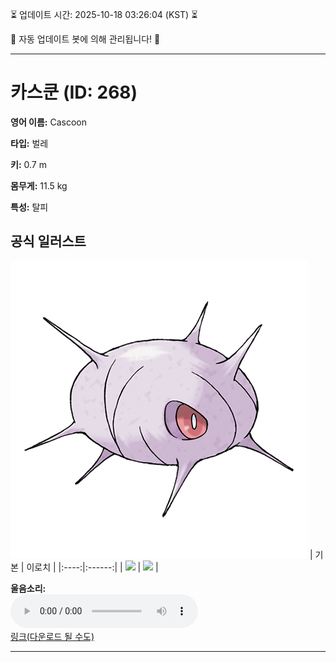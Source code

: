 
⏳ 업데이트 시간: 2025-10-18 03:26:04 (KST) ⏳

🤖 자동 업데이트 봇에 의해 관리됩니다! 🤖

---

# 카스쿤 (ID: 268)
**영어 이름:** Cascoon

**타입:** 벌레

**키:** 0.7 m

**몸무게:** 11.5 kg

**특성:** 탈피

## 공식 일러스트
![](https://raw.githubusercontent.com/PokeAPI/sprites/master/sprites/pokemon/other/official-artwork/268.png)
| 기본 | 이로치 |
|:----:|:------:|
| <img src="http://play.pokemonshowdown.com/sprites/ani/cascoon.gif" width="200"> | <img src="http://play.pokemonshowdown.com/sprites/ani-shiny/cascoon.gif" width="200"> |

**울음소리:**<br><audio controls src="https://raw.githubusercontent.com/PokeAPI/cries/main/cries/pokemon/latest/268.ogg"></audio><br> [링크(다운로드 될 수도)](https://raw.githubusercontent.com/PokeAPI/cries/main/cries/pokemon/latest/268.ogg)


---
